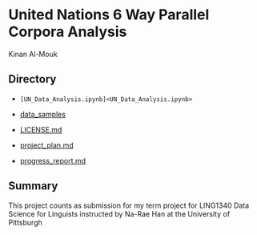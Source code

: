 # United Nations 6 Way Parallel Corpora Analysis 
Kinan Al-Mouk

## Directory 
- `[UN_Data_Analysis.ipynb]<UN_Data_Analysis.ipynb>`

- [data_samples](data_samples)

- [LICENSE.md](LICENSE.md)

- [project_plan.md](project_plan.md)

- [progress_report.md](progress_report.md)





## Summary 
This project counts as submission for my term project for LING1340 Data Science for Linguists instructed by Na-Rae Han at the University of Pittsburgh


  

